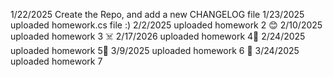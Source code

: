 1/22/2025 Create the Repo, and add a new CHANGELOG file
1/23/2025 uploaded homework.cs file :)
2/2/2025 uploaded homework 2 😊
2/10/2025 uploaded homework 3 ☠️
2/17/2026 uploaded homework 4🧌
2/24/2025 uploaded homework 5🫠
3/9/2025 uploaded homework 6 👑
3/24/2025 uploaded homework 7
